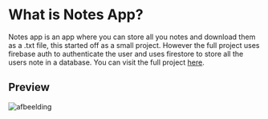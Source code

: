 # What is Notes App?
Notes app is an app where you can store all you notes and download them as a .txt file, this started off as a small project.
However the full project uses firebase auth to authenticate the user and uses firestore to store all the users note in a database. You can visit the full project [here](https://private-notes.vercel.app "here").

## Preview 
![afbeelding](https://user-images.githubusercontent.com/78146502/209431319-2c759e54-5912-4a6c-bd70-effd43f6e290.png)
